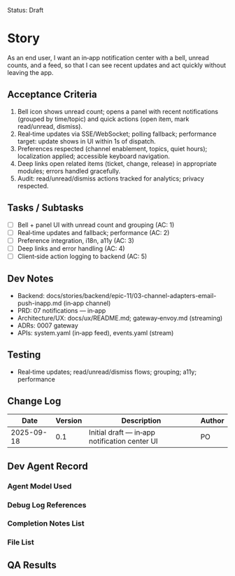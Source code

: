 Status: Draft

# Story
As an end user,
I want an in‑app notification center with a bell, unread counts, and a feed,
so that I can see recent updates and act quickly without leaving the app.

## Acceptance Criteria
1. Bell icon shows unread count; opens a panel with recent notifications (grouped by time/topic) and quick actions (open item, mark read/unread, dismiss).
2. Real‑time updates via SSE/WebSocket; polling fallback; performance target: update shows in UI within 1s of dispatch.
3. Preferences respected (channel enablement, topics, quiet hours); localization applied; accessible keyboard navigation.
4. Deep links open related items (ticket, change, release) in appropriate modules; errors handled gracefully.
5. Audit: read/unread/dismiss actions tracked for analytics; privacy respected.

## Tasks / Subtasks
- [ ] Bell + panel UI with unread count and grouping (AC: 1)
- [ ] Real‑time updates and fallback; performance (AC: 2)
- [ ] Preference integration, i18n, a11y (AC: 3)
- [ ] Deep links and error handling (AC: 4)
- [ ] Client‑side action logging to backend (AC: 5)

## Dev Notes
- Backend: docs/stories/backend/epic-11/03-channel-adapters-email-push-inapp.md (in‑app channel)
- PRD: 07 notifications — in‑app
- Architecture/UX: docs/ux/README.md; gateway‑envoy.md (streaming)
- ADRs: 0007 gateway
- APIs: system.yaml (in‑app feed), events.yaml (stream)

## Testing
- Real‑time updates; read/unread/dismiss flows; grouping; a11y; performance

## Change Log
| Date       | Version | Description                                       | Author |
|------------|---------|---------------------------------------------------|--------|
| 2025-09-18 | 0.1     | Initial draft — in‑app notification center UI    | PO     |

## Dev Agent Record

### Agent Model Used
<record at implementation time>

### Debug Log References
<links at implementation time>

### Completion Notes List
<notes at implementation time>

### File List
<files at implementation time>

## QA Results
<QA to fill>

